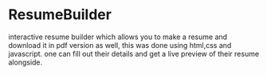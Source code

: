 # ResumeBuilder
interactive resume builder which allows you to make a resume and download it in pdf version as well, this was done using html,css and javascript. one can fill out their details and get a live preview of their resume alongside.
